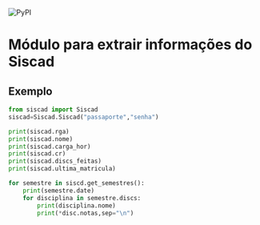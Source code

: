 ![PyPI](https://img.shields.io/pypi/v/siscad)
# Módulo para extrair informações do Siscad

## Exemplo
```python
from siscad import Siscad
siscad=Siscad.Siscad("passaporte","senha") 

print(siscad.rga)
print(siscad.nome)
print(siscad.carga_hor)
print(siscad.cr)
print(siscad.discs_feitas)
print(siscad.ultima_matricula)

for semestre in siscd.get_semestres():
	print(semestre.date)
	for disciplina in semestre.discs:
		print(disciplina.nome)
		print(*disc.notas,sep="\n")
```